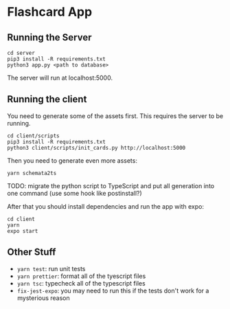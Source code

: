 # Flashcard App

## Running the Server

    cd server
    pip3 install -R requirements.txt
    python3 app.py <path to database>

The server will run at localhost:5000.

## Running the client

You need to generate some of the assets first. This requires the server to be running.

    cd client/scripts
    pip3 install -R requirements.txt
    python3 client/scripts/init_cards.py http://localhost:5000

Then you need to generate even more assets:

    yarn schemata2ts

TODO: migrate the python script to TypeScript and put all generation into one command (use some hook like postinstall?)

After that you should install dependencies and run the app with expo:

    cd client
    yarn
    expo start

## Other Stuff

- `yarn test`: run unit tests
- `yarn prettier`: format all of the tyescript files
- `yarn tsc`: typecheck all of the typescript files
- `fix-jest-expo`: you may need to run this if the tests don't work for a mysterious reason
